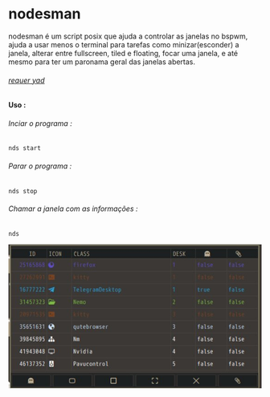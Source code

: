 # nodesman
nodesman é um script posix que ajuda a controlar as janelas no bspwm, ajuda a usar menos o terminal para tarefas como minizar(esconder) a janela, alterar entre fullscreen, tiled e floating, focar uma janela, e até mesmo para ter um paronama geral das janelas abertas.
###### [requer yad](https://github.com/v1cont/yad)
**Uso :**
###### Inciar o programa :
```dash
nds start
```
###### Parar o programa :
```dash
nds stop
```
###### Chamar a janela com as informações :
```
nds
```
![nodesman](nodesman.jpg)

